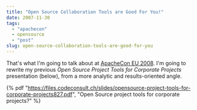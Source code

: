 ```yaml
---
title: "Open Source Collaboration Tools are Good For You!"
date: 2007-11-30
tags: 
  - "apachecon"
  - opensource
  - "post"
slug: open-source-collaboration-tools-are-good-for-you
---
```


That's what I'm going to talk about at [ApacheCon EU 2008](http://www.eu.apachecon.com/). I'm going to rewrite my previous _Open Source Project Tools for Corporate Projects_ presentation (below), from a more analytic and results-oriented angle.

{% pdf 
  "https://files.codeconsult.ch/slides/opensource-project-tools-for-corporate-projects827.pdf",
  "Open Source project tools for corporate projects?"
%}
